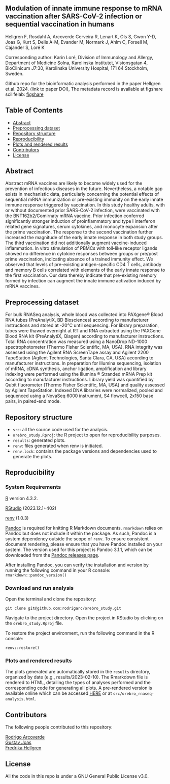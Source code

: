 ## Modulation of innate immune response to mRNA vaccination after SARS-CoV-2 infection or sequential vaccination in humans
Hellgren F, Rosdahl A, Arcoverde Cerveira R, Lenart K, Ols S, Gwon Y-D, Joas G, Kurt S, Delis A-M, Evander M, Normark J, Ahlm C, Forsell M, Cajander S, Loré K

Corresponding author: Karin Loré, Division of Immunology and Allergy, Department of Medicine Solna, Karolinska Institutet, Visionsgatan 4, BioClinicum J7:30, Karolinska University Hospital, 171 64 Stockholm, Sweden.

Github repo for the bioinformatic analysis performed in the paper Hellgren et.al. 2024. (link to paper DOI), 
The metadata record is available at figshare scilifelab: [figshare](https://doi.org/10.17044/scilifelab.24941913)

## Table of Contents
* [Abstract](#abstract)
* [Preprocessing dataset](#preprocessing-dataset)
* [Repository structure](#repository-structure)
* [Reproducibility](#reproducibility)
* [Plots and rendered results](#plots-and-rendered-results)
* [Contributors](contributors)
* [License](#license)

## Abstract

Abstract mRNA vaccines are likely to become widely used for the prevention of infectious diseases in the future. Nevertheless, a notable gap exists in mechanistic data, particularly concerning the potential effects of sequential mRNA immunization or pre-existing immunity on the early innate immune response triggered by vaccination. In this study healthy adults, with or without documented prior SARS-CoV-2 infection, were vaccinated with the BNT162b2/Comirnaty mRNA vaccine. Prior infection conferred significantly stronger induction of proinflammatory and type I interferon related gene signatures, serum cytokines, and monocyte expansion after the prime vaccination. The response to the second vaccination further increased the magnitude of the early innate response in both study groups. The third vaccination did not additionally augment vaccine-induced inflammation. In vitro stimulation of PBMCs with toll-like receptor ligands showed no difference in cytokine responses between groups or pre/post prime vaccination, indicating absence of a trained immunity effect. We observed that levels of pre-existing antigen-specific CD4 T cells, antibody and memory B cells correlated with elements of the early innate response to the first vaccination. Our data thereby indicate that pre-existing memory formed by infection can augment the innate immune activation induced by mRNA vaccines.

## Preprocessing dataset

For bulk RNASeq analysis, whole blood was collected into PAXgene® Blood RNA tubes (PreAnalytiX, BD Biosciences) according to manufacturer instructions and stored at -20°C until sequencing. For library preparation, tubes were thawed overnight at RT and RNA extracted using the PAXGene Blood RNA kit (PreAnalytiX, Qiagen) according to manufacturer instructions. Total RNA concentration was measured using a NanoDrop ND-1000 spectrophotometer (Thermo Fisher Scientific, MA, USA). RNA integrity was assessed using the Agilent RNA ScreenTape assay and Agilent 2200 TapeStation (Agilent Technologies, Santa Clara, CA, USA) according to manufacturer instructions. In preparation for Illumina sequencing, isolation of mRNA, cDNA synthesis, anchor ligation, amplification and library indexing were performed using the Illumina ® Stranded mRNA Prep kit according to manufacturer instructions. Library yield was quantified by Qubit fluorometer (Thermo Fisher Scientific, MA, USA) and quality assessed by Agilent TapeStation. Indexed DNA libraries were normalized, pooled and sequenced using a NovaSeq 6000 instrument, S4 flowcell, 2x150 base pairs, in paired-end mode.


## Repository structure
 - `src`: all the source code used for the analysis.
 - `orebro_study.Rproj`: the R project to open for reproducibility purposes.
 - `results`: generated plots.
 - `renv`: files generated when renv is initiated.
 - `renv.lock`: contains the package versions and dependencies used to generate the plots.

## Reproducibility

### System Requirements

[R](https://www.r-project.org/) version 4.3.2.

[RStudio](https://posit.co/download/rstudio-desktop/) (2023.12.1+402)

[renv](https://rstudio.github.io/renv/index.html) (1.0.3)

[Pandoc](https://pandoc.org/) is required for knitting R Markdown documents. `rmarkdown` relies on Pandoc but does not include it within the package. As such, Pandoc is a system dependency outside the scope of `renv`. To ensure consistent document rendering, please ensure that you have Pandoc installed on your system. The version used for this project is Pandoc 3.1.1, which can be downloaded from the [Pandoc releases page](https://github.com/jgm/pandoc/releases/tag/3.1.1).

After installing Pandoc, you can verify the installation and version by running the following command in your R console: `rmarkdown::pandoc_version()`

### Download and run analysis

Open the terminal and clone the repository:
```
git clone git@github.com:rodrigarc/orebro_study.git
```

Navigate to the project directory. Open the project in RStudio by clicking on the `orebro_study.Rproj` file.

To restore the project environment, run the following command in the R console:
```
renv::restore()
```

### Plots and rendered results

The plots generated are automatically stored in the `results` directory, organized by date (e.g., results/2023-02-10). The Rmarkdown file is rendered to HTML, detailing the types of analyses performed and the corresponding code for generating all plots. A pre-rendered version is available online which can be accessed [HERE]() or at `src/orebro_rnaseq-analysis.html`.

##  Contributors
The following people contributed to this repository:

[Rodrigo Arcoverde](https://github.com/rodrigarc)<br />
[Gustav Joas](https://github.com/GustavDavid)<br />
[Fredrika Hellgren](https://github.com/fredrihel)

## License

All the code in this repo is under a GNU General Public License v3.0.
